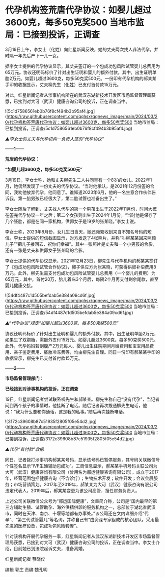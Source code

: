 # 代孕机构签荒唐代孕协议：如婴儿超过3600克，每多50克奖500 当地市监局：已接到投诉，正调查

3月19日上午，李女士（化姓）向红星新闻反映，她的丈夫两次找人非法代孕，并时隔一年先后产下一儿一女。

据李女士提供的代孕协议显示，其丈夫签订的一个包成功包风险试管婴儿总费用为65万元。协议还明码标价了针对出生证明和婴儿的额外付款，其中，出生证明单胎2万元。如婴儿超过3600克，每多50克奖500元。一份印有代孕机构的郝某某手印的收据显示，丈夫柳先生（化姓）已支付首付款15万元。

对此，红星新闻记者从涉事机构所在的武汉东湖新技术开发区市场监督管理局获悉，已接到对大可（武汉）健康咨询公司的投诉，正在调查当中。

![5c1d7586561eb0b76f8cf494b3b95af4.jpg](https://raw.githubusercontent.com/qqhsx/qqnews_image/main/2024/03/20/代孕机构签荒唐代孕协议：如婴儿超过3600克，每多50克奖500 当地市监局：已接到投诉，正调查/5c1d7586561eb0b76f8cf494b3b95af4.jpg)

_▲李女士的丈夫与代孕机构一负责人签的“代孕协议”_

**——1——**

**荒唐的代孕协议：**

**“如婴儿超3600克，每多50克奖500元”**

3月19日，李女士称，她和丈夫柳先生二人共同育有一个8岁的女儿。2022年1月，她偶然发现了一份丈夫的代孕协议。“当时他承认，是2021年12月份签的合同，我劝他放弃代孕，他同意了。谁知道2023年6月，他的一名生意合作伙伴告诉我，第一胎男孩已经很大了，第二胎试管也准备出生了。”

李女士随后了解到，丈夫找人代孕的第一个男孩出生于2022年11月份，时间大概在签完代孕协议一年之后；第二个女孩则出生于2024年1月份。“当时他是保存了几个胚胎，都是在同一家机构，供卵女子是19岁的张某晓。”李女士说。

李女士称，2023年8月份，女儿生日当天，她还频繁收到来自不知名号码的短信。李女士提供的短信截图显示，对方发送了4张照片，并称“叫柳某某回来照顾儿子”“把儿子接回去，祝你们幸福”。其中一张照片是丈夫和一个小男孩的合影，还有一张是丈夫和供卵女子张某晓的合影。

李女士提供的代孕协议显示，2021年12月23日，柳先生与代孕机构的郝某某签订了《包成功包风险试管合作协议》，卵子供应方为张某晓，可获得供卵补偿费用8万元。此外，柳先生需支付包成功包风险试管婴儿总费用（一个婴儿的费用）为65万元，其中，首付20万，胎儿着床3个月后，每隔2个月再支付剩余尾款，直至婴儿健康交接。

![54df4487c1d505befdab5e384a09cd6f.jpg](https://raw.githubusercontent.com/qqhsx/qqnews_image/main/2024/03/20/代孕机构签荒唐代孕协议：如婴儿超过3600克，每多50克奖500 当地市监局：已接到投诉，正调查/54df4487c1d505befdab5e384a09cd6f.jpg)

 _▲“代孕协议”规定“如婴儿超过3600克，每多50克奖500元”_

协议还明码标价了针对出生证明和婴儿的额外付款。其中，出生证明单胎2万元，如果生了双胞胎，需额外支付15万元。如婴儿超过3600克，每多50克奖500元。此外，代孕妈妈若剖腹产2万元每人、婴儿出生住院期间月嫂费用和宝宝用品费用、亲子鉴定费用、胚胎冷冻费等，均由柳先生自理。同日一份印有郝某某手印的收据显示，柳先生已支付首付款15万元。

**——2——**

**市场监督管理部门：**

**已经接到对涉事机构的投诉，正在调查**

19日，红星新闻记者尝试联系柳先生和郝某某。柳先生称自己“没有代孕”，当记者问到两个孩子的事情时，他挂断了电话。随后记者再次拨通柳先生电话，他说：“我为什么要和你通话，这是我的私事。”随后再次挂断电话。

![3172c39608b87c51935f2805f05e54d2.jpg](https://raw.githubusercontent.com/qqhsx/qqnews_image/main/2024/03/20/代孕机构签荒唐代孕协议：如婴儿超过3600克，每多50克奖500 当地市监局：已接到投诉，正调查/3172c39608b87c51935f2805f05e54d2.jpg)

_▲代孕“首付款”收据_

同日，记者拨打涉事机构郝某某号码，显示该号码已暂停服务，其号码关联微信号个性签名显示“IVF生殖辅助包成功”。工商信息显示，郝某某手机号码关联公司为大可（武汉）健康咨询有限公司（曾用名为郝运健康咨询有限公司），成立于2017年，经营范围包括健康咨询（不含诊疗）；生物技术开发；软件开发；会议会展服务；市场营销策划。2017年至2019年，郝某某为大可（武汉）健康咨询有限公司法定代表人，2019年后，郝某某变更为该公司高管，担任财务负责人。

上述公司关联微信公众号为“郝运国际健康”，文章简介称，公司是“国内最早的第三方辅助生殖、试管助孕、海外供精供卵的服务机构之一，总部位于湖北省武汉市，同时在天津、南京、十堰等地都有办事处。”该公司还在文内详细介绍“代孕”、“第三代试管婴儿”等名词，并称自己有“由资深专家组成的核心团队，采用最先进的医疗设备，包成功包风险套餐”。

针对该机构开展代孕服务一事，红星新闻记者从武汉东湖新技术开发区市场监督管理局获悉，已接到对大可（武汉）健康咨询公司的投诉，正在调查当中。李女士介绍，目前她已到法院起诉丈夫，准备离婚。

红星新闻记者 蔡晓仪

编辑 郭庄 责编 魏孔明

